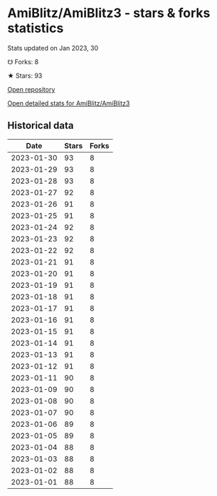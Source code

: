 # AmiBlitz/AmiBlitz3 - stars & forks statistics

Stats updated on Jan 2023, 30

☋ Forks: 8

★ Stars: 93

[Open repository](https://github.com/AmiBlitz/AmiBlitz3)

[Open detailed stats for AmiBlitz/AmiBlitz3](https://reviewgithub.com/rep/AmiBlitz/AmiBlitz3)

## Historical data
| Date | Stars | Forks |
|------|-------|-------|
| 2023-01-30 | 93 | 8 | 
| 2023-01-29 | 93 | 8 | 
| 2023-01-28 | 93 | 8 | 
| 2023-01-27 | 92 | 8 | 
| 2023-01-26 | 91 | 8 | 
| 2023-01-25 | 91 | 8 | 
| 2023-01-24 | 92 | 8 | 
| 2023-01-23 | 92 | 8 | 
| 2023-01-22 | 92 | 8 | 
| 2023-01-21 | 91 | 8 | 
| 2023-01-20 | 91 | 8 | 
| 2023-01-19 | 91 | 8 | 
| 2023-01-18 | 91 | 8 | 
| 2023-01-17 | 91 | 8 | 
| 2023-01-16 | 91 | 8 | 
| 2023-01-15 | 91 | 8 | 
| 2023-01-14 | 91 | 8 | 
| 2023-01-13 | 91 | 8 | 
| 2023-01-12 | 91 | 8 | 
| 2023-01-11 | 90 | 8 | 
| 2023-01-09 | 90 | 8 | 
| 2023-01-08 | 90 | 8 | 
| 2023-01-07 | 90 | 8 | 
| 2023-01-06 | 89 | 8 | 
| 2023-01-05 | 89 | 8 | 
| 2023-01-04 | 88 | 8 | 
| 2023-01-03 | 88 | 8 | 
| 2023-01-02 | 88 | 8 | 
| 2023-01-01 | 88 | 8 | 

